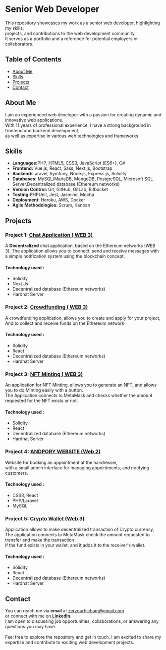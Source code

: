 <h1>Senior Web Developer</h1>
<p>
  This repository showcases my work as a senior web developer, highlighting my skills, <br>
  projects, and contributions to the web development community. <br>
  It serves as a portfolio and a reference for potential employers or collaborators.
</p>

<h2>Table of Contents</h2>
<ul>
  <li><a href="#about_me">About Me</a></li>
  <li><a href="#skills">Skills</a></li>
  <li><a href="#projects">Projects</a></li>
  <li><a href="#contact">Contact</a></li>
</ul>
<div id="about_me">
  <h2>About Me</h2>
  <p>
    I am an experienced web developer with a passion for creating dynamic and innovative web applications. <br>
    With 11 years of professional experience, I have a strong background in frontend and backend development, <br>
    as well as expertise in various web technologies and frameworks.
  </p>
</div>
<div id="skills">
  <h2>Skills</h2>
  <p>
  <ul>
    <li> <b>Languages:</b>PHP, HTML5, CSS3, JavaScript (ES6+), C#</li>
    <li><b>Frontend:</b> Vue.js, React, Sass, Next.js, Bootstrap</li>
    <li><b>Backend:</b>Laravel, Symfony, Node.js, Express.js, Solidity</li>
    <li><b>Databases:</b> MySQL/MariaDB, MongoDB, PostgreSQL, Microsoft SQL Server,Decentralized database (Ethereum networks) </li>
    <li><b>Version Control:</b> Git, GitHub, GitLab, Bitbucket</li>
    <li><b>Testing:</b>PHPUnit, Jest, Jasmine, Mocha</li>
    <li><b>Deployment:</b> Heroku, AWS, Docker</li>
    <li><b>Agile Methodologies:</b> Scrum, Kanban</li>
  </ul>
  </p>
  </div>

<div id="projects">
  <h2>Projects</h2>
  
  <h3>Project 1: <a href="https://github.com/HichamZerzour/Chat-Application__Solidity_Next.js-WEB3" target="_blank">Chat Application ( WEB 3)</a></h3>
  <p>
    A <b>Decentralized</b> chat application, based on the Ethereum networks (WEB 3),
    The application allows you to connect, send and receive messages with a simple notification system using the blockchain concept.
  <h4>Technology used :</h4>
  <ul>
    <li>Solidity</li>
    <li>Next.Js</li>
    <li>Decentralized database (Ethereum networks)</li>
    <li>Hardhat Server</li>
  </ul>
  </p>
  
  <h3>Project 2: <a href="https://github.com/HichamZerzour/Crowdfunding__Solidity_React-Web3" target="_blank">Crowdfunding  ( WEB 3)</a></h3>
  <p>
  A crowdfunding application, allows you to create and apply for your project, <br>
  And to collect and receive funds on the Ethereum network
<h4>Technology used :</h4>
<ul>
  <li>Solidity</li>
  <li>React</li>
  <li>Decentralized database (Ethereum networks)</li>
  <li>Hardhat Server</li>
</ul>
</p>

<h3>Project 3: <a href="https://github.com/HichamZerzour/NFT-Minting__Solidity_React-WEB3" target="_blank">NFT Minting  ( WEB 3)</a></h3>
<p>
  An application for NFT Minting, allows you to generate an NFT, and allows you to do Minting easily with a button. <br>
  The Application connects to MetaMask and checks whether the amount requested for the NFT exists or not.
<h4>Technology used :</h4>
<ul>
  <li>Solidity</li>
  <li>React</li>
  <li>Decentralized database (Ethereum networks)</li>
  <li>Hardhat Server</li>
</ul>
</p>

<h3>Project 4: <a href="https://github.com/HichamZerzour/ANDPORY_Laravel_React" target="_blank">ANDPORY WEBSITE (Web 2)</a></h3>
<p>
  Website for booking an appointment at the hairdresser, <br>
  with a small admin interface for managing appointments, and notifying customers.
<h4>Technology used :</h4>
<ul>
  <li>CSS3, React</li>
  <li>PHP/Laravel</li>
  <li>MySQL</li>
</ul>
</p>

<h3>Project 5: <a href="https://github.com/HichamZerzour/Crypto-Wallet__Solidity_react-WEB3" target="_blank">Crypto Wallet (Web 3)</a></h3>
<p>
  Application allows to make decentralized transaction of Crypto currency,<br>
  The application connects to MetaMask check the amount requested to transfer and make the transaction <br>
  if the fund exists in your wallet, and it adds it to the receiver's wallet.
<h4>Technology used :</h4>
<ul>
  <li>Solidity</li>
  <li>React</li>
  <li>Decentralized database (Ethereum networks)</li>
  <li>Hardhat Server</li>
</ul>
</p>
</div>

<div id="contact">
  <h2>Contact</h2>
  You can reach me via <b>email</b> at <a href="mailto:zerzourhicham@gmail.com">zerzourhicham@gmail.com</a> <br>
  or connect with me on <a href="https://www.linkedin.com/in/hicham-zerzour/" target="_blank"><b>LinkedIn</b></a>. <br>
  I am open to discussing job opportunities, collaborations, or answering any questions you may have.
  <br><br>
  Feel free to explore the repository and get in touch. I am excited to share my expertise and contribute to exciting web development projects.
</div>
